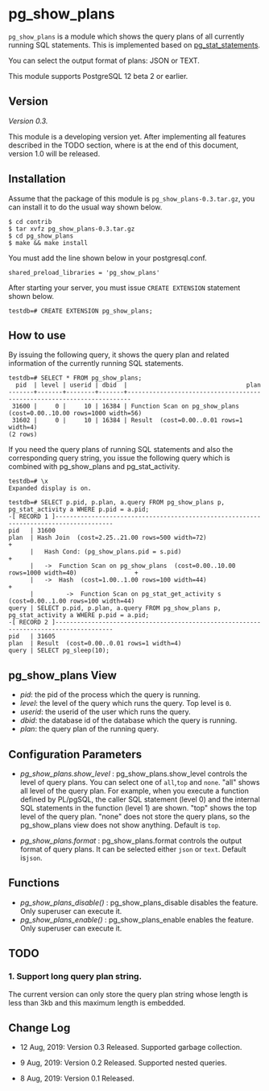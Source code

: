 # pg_show_plans

`pg_show_plans` is a module which shows the query plans of all currently running SQL statements.
This is implemented based on [pg_stat_statements](https://www.postgresql.org/docs/current/pgstatstatements.html).

You can select the output format of plans: JSON or TEXT.

This module supports PostgreSQL 12 beta 2 or earlier.

## Version

*Version 0.3.*

This module is a developing version yet.
After implementing all features described in the TODO section, where is at the end of this document, version 1.0 will be released.

## Installation

Assume that the package of this module is `pg_show_plans-0.3.tar.gz`,
you can install it to do the usual way shown below.

```
$ cd contrib
$ tar xvfz pg_show_plans-0.3.tar.gz
$ cd pg_show_plans
$ make && make install
```

You must add the line shown below in your postgresql.conf.

```
shared_preload_libraries = 'pg_show_plans'
```

After starting your server, you must issue `CREATE EXTENSION` statement shown below.

```
testdb=# CREATE EXTENSION pg_show_plans;
```

## How to use

By issuing the following query, it shows the query plan and related information of the currently running SQL statements.

```
testdb=# SELECT * FROM pg_show_plans;
  pid  | level | userid | dbid  |                                 plan                                  
-------+-------+--------+-------+-----------------------------------------------------------------------
 31600 |     0 |     10 | 16384 | Function Scan on pg_show_plans  (cost=0.00..10.00 rows=1000 width=56)
 31602 |     0 |     10 | 16384 | Result  (cost=0.00..0.01 rows=1 width=4)
(2 rows)
```

If you need the query plans of running SQL statements and also the corresponding query string, you issue the following query which is combined with pg_show_plans and pg_stat_activity.

```
testdb=# \x
Expanded display is on.

testdb=# SELECT p.pid, p.plan, a.query FROM pg_show_plans p, pg_stat_activity a WHERE p.pid = a.pid;
-[ RECORD 1 ]--------------------------------------------------------------------------------------
pid   | 31600
plan  | Hash Join  (cost=2.25..21.00 rows=500 width=72)                                            +
      |   Hash Cond: (pg_show_plans.pid = s.pid)                                                   +
      |   ->  Function Scan on pg_show_plans  (cost=0.00..10.00 rows=1000 width=40)                +
      |   ->  Hash  (cost=1.00..1.00 rows=100 width=44)                                            +
      |         ->  Function Scan on pg_stat_get_activity s  (cost=0.00..1.00 rows=100 width=44)
query | SELECT p.pid, p.plan, a.query FROM pg_show_plans p, pg_stat_activity a WHERE p.pid = a.pid;
-[ RECORD 2 ]--------------------------------------------------------------------------------------
pid   | 31605
plan  | Result  (cost=0.00..0.01 rows=1 width=4)
query | SELECT pg_sleep(10);
```

## pg_show_plans View
 - *pid*: the pid of the process which the query is running.    
 - *level*: the level of the query which runs the query. Top level is `0`.
 - *userid*: the userid of the user which runs the query.
 - *dbid*: the database id of the database which the query is running.
 - *plan*: the query plan of the running query.

## Configuration Parameters

 - *pg_show_plans.show_level* : pg_show_plans.show_level controls the level of query plans. You can select one of `all`,`top` and `none`. "all" shows all level of the query plan. For example, when you execute a function defined by PL/pgSQL, the caller SQL statement (level 0) and the internal SQL statements in the function (level 1) are shown. "top" shows the top level of the query plan. "none" does not store the query plans, so the pg_show_plans view does not show anything. Default is `top`.

 - *pg_show_plans.format* : pg_show_plans.format controls the output format of query plans. It can be selected either `json` or `text`. Default is`json`.

## Functions
 - *pg_show_plans_disable()* : pg_show_plans_disable disables the feature. Only superuser can execute it.
 - *pg_show_plans_enable()* : pg_show_plans_enable enables the feature. Only superuser can execute it.

## TODO

### 1. Support long query plan string.
The current version can only store the query plan string whose length is less than 3kb and this maximum length is embedded.

## Change Log

 - 12 Aug, 2019: Version 0.3 Released. Supported garbage collection.

 - 9 Aug, 2019: Version 0.2 Released. Supported nested queries.

 - 8 Aug, 2019: Version 0.1 Released.


